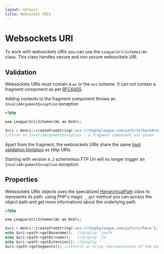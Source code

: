 ```yaml
---
layout: default
title: Websocket URIs
---
```


# Websockets URI

To work with websockets URIs you can use the `League\Uri\Schemes\Ws` class.
This class handles secure and non secure websockets URI.

## Validation

Websockets URIs must contain a `ws` or the `wss` scheme. It can not contain a fragment component as per [RFC6455](https://tools.ietf.org/html/rfc6455#section-3).

<p class="message-notice">Adding contents to the fragment component throws an <code>InvalidArgumentException</code> exception</p>

~~~php
<?php

use League\Uri\Schemes\Ws as WsUri;

$uri = WsUri::createFromString('wss://thephpleague.com/path/to?here#content');
//throw an InvalidArgumentException - a fragment component was given
~~~

Apart from the fragment, the websockets URIs share the same [host validation limitation](/uri/schemes/http/#validation) as Http URIs.

<p class="message-notice">Starting with version <code>4.2</code> schemeless FTP Uri will no longer trigger an <code>InvalidArgumentException</code> exception</p>

## Properties

Websockets URIs objects uses the specialized [HierarchicalPath](/components/hierarchical-path/) class to represents its path. using PHP's magic `__get` method you can access the object path and get more informations about the underlying path.

~~~php
<?php

use League\Uri\Schemes\Ws as WsUri;

$uri = WsUri::createFromString('wss://thephpleague.com/path/to?here');
echo $uri->path->getBasename();  //display '/path'
echo $uri->path->getDirname();   //display 'to'
echo $uri->path->getExtension(); //display ''
$uri->path->getSegments(); //returns an array representation of the path segments
~~~